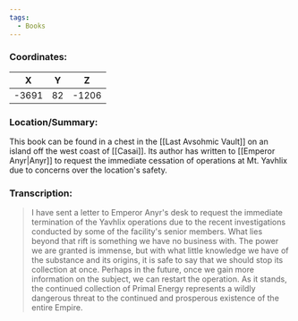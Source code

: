 ```yaml
---
tags:
  - Books
---
```


### Coordinates:
| **X** | **Y**| **Z** |
|:-----:|:----:|:-----:|
|-3691  |82   |-1206  |

### Location/Summary:
This book can be found in a chest in the [[Last Avsohmic Vault]] on an island off the west coast of [[Casai]]. Its author has written to [[Emperor Anyr|Anyr]] to request the immediate cessation of operations at Mt. Yavhlix due to concerns over the location's safety.

### Transcription:
> I have sent a letter to Emperor Anyr's desk to request the immediate termination of the Yavhlix operations due to the recent investigations conducted by some of the facility's senior members. What lies beyond that rift is something we have no business with. The power we are granted is immense, but with what little knowledge we have of the substance and its origins, it is safe to say that we should stop its collection at once. Perhaps in the future, once we gain more information on the subject, we can restart the operation. As it stands, the continued collection of Primal Energy represents a wildly dangerous threat to the continued and prosperous existence of the entire Empire.

